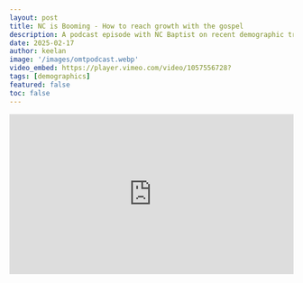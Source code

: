 ```yaml
---
layout: post
title: NC is Booming - How to reach growth with the gospel
description: A podcast episode with NC Baptist on recent demographic trends in North Carolina and how those impact Great Commission ministry.
date: 2025-02-17
author: keelan
image: '/images/omtpodcast.webp'
video_embed: https://player.vimeo.com/video/1057556728?
tags: [demographics]
featured: false
toc: false
---
```


<div style="padding:56.25% 0 0 0;position:relative;"><iframe src="https://player.vimeo.com/video/1057556728?badge=0&amp;autopause=0&amp;player_id=0&amp;app_id=58479" frameborder="0" allow="autoplay; fullscreen; picture-in-picture; clipboard-write; encrypted-media" style="position:absolute;top:0;left:0;width:100%;height:100%;" title="63 PODCAST: Keelan Cook"></iframe></div><script src="https://player.vimeo.com/api/player.js"></script>